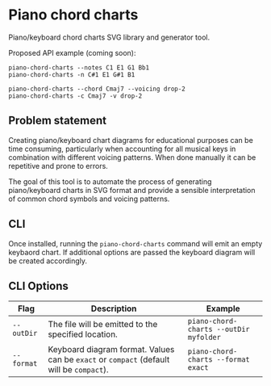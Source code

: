 # Piano chord charts

Piano/keyboard chord charts SVG library and generator tool.

Proposed API example (coming soon):

```shell
piano-chord-charts --notes C1 E1 G1 Bb1
piano-chord-charts -n C#1 E1 G#1 B1

piano-chord-charts --chord Cmaj7 --voicing drop-2
piano-chord-charts -c Cmaj7 -v drop-2
```

## Problem statement

Creating piano/keyboard chart diagrams for educational purposes can be time consuming, particularly when accounting for all musical keys in combination with different voicing patterns. When done manually it can be repetitive and prone to errors.

The goal of this tool is to automate the process of generating piano/keyboard charts in SVG format and provide a sensible interpretation of common chord symbols and voicing patterns.

## CLI

Once installed, running the `piano-chord-charts` command will emit an empty keybaord chart. If additional options are passed the keyboard diagram will be created accordingly.

## CLI Options

| Flag       | Description                                                                              | Example                                |
| ---------- | ---------------------------------------------------------------------------------------- | -------------------------------------- |
| `--outDir` | The file will be emitted to the specified location.                                      | `piano-chord-charts --outDir myfolder` |
| `--format` | Keyboard diagram format. Values can be `exact` or `compact` (default will be `compact`). | `piano-chord-charts --format exact`    |
